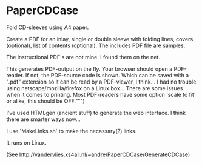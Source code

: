 # PaperCDCase

Fold CD-sleeves using A4 paper. 

Create a PDF for an inlay, single or double sleeve with folding lines, covers (optional), list of
contents (optional). The includes PDF file are samples.

The instructional PDF's are not mine. I found them on the net.

This generates PDF-output on the fly.
Your browser should open a PDF-reader. If not, the PDF-source code is shown.
Which can be saved with a ".pdf" extension so it can be read 
by a PDF-viewer, I think... I had no trouble using netscape/mozilla/firefox
on a Linux box... 
There are some issues when it comes to printing. Most PDF-readers have some
option 'scale to fit' or alike, this should be OFF.""")

I've used HTMLgen (ancient stuff) to generate the web interface. 
I think there are smarter ways now...

I use 'MakeLinks.sh' to make the necassary(?) links. 

It runs on Linux.

(See http://vandervlies.xs4all.nl/~andre/PaperCDCase/GenerateCDCase)

